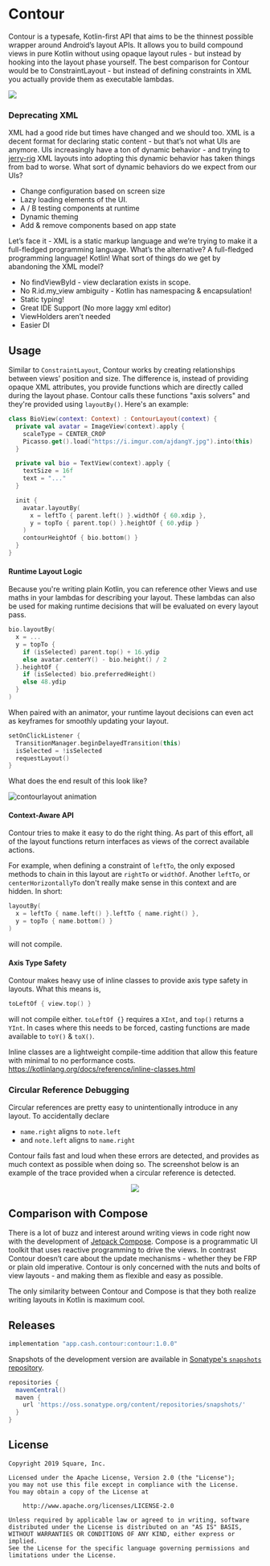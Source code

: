 # Contour

Contour is a typesafe, Kotlin-first API that aims to be the thinnest possible wrapper around Android’s layout APIs. It allows you to build compound views in pure Kotlin without using opaque layout rules - but instead by hooking into the layout phase yourself. The best comparison for Contour would be to ConstraintLayout - but instead of defining constraints in XML you actually provide them as executable lambdas.

<a href="https://www.youtube.com/watch?v=PLpzbLgHCLU"><img src="screenshots/droidcon_talk_cover.png"></a>

### Deprecating XML

XML had a good ride but times have changed and we should too. XML is a decent format for declaring static content - but that’s not what UIs are anymore. UIs increasingly have a ton of dynamic behavior - and trying to [jerry-rig](https://developer.android.com/topic/libraries/data-binding) XML layouts into adopting this dynamic behavior has taken things from bad to worse. What sort of dynamic behaviors do we expect from our UIs?

- Change configuration based on screen size
- Lazy loading elements of the UI.
- A / B testing components at runtime
- Dynamic theming
- Add & remove components based on app state

Let’s face it - XML is a static markup language and we’re trying to make it a full-fledged programming language. What’s the alternative? A full-fledged programming language! Kotlin! What sort of things do we get by abandoning the XML model?

- No findViewById - view declaration exists in scope.
- No R.id.my_view ambiguity - Kotlin has namespacing & encapsulation!
- Static typing!
- Great IDE Support (No more laggy xml editor)
- ViewHolders aren’t needed
- Easier DI

## Usage

Similar to `ConstraintLayout`, Contour works by creating relationships between views' position and size. The difference is, instead of providing opaque XML attributes, you provide functions which are directly called during the layout phase. Contour calls these functions "axis solvers" and they're provided using `layoutBy()`. Here's an example:

```kotlin
class BioView(context: Context) : ContourLayout(context) {
  private val avatar = ImageView(context).apply {
    scaleType = CENTER_CROP
    Picasso.get().load("https://i.imgur.com/ajdangY.jpg").into(this)
  }

  private val bio = TextView(context).apply {
    textSize = 16f
    text = "..."
  }

  init {
    avatar.layoutBy(
      x = leftTo { parent.left() }.widthOf { 60.xdip },
      y = topTo { parent.top() }.heightOf { 60.ydip }
    )
    contourHeightOf { bio.bottom() }
  }
}
```

#### Runtime Layout Logic

Because you're writing plain Kotlin, you can reference other Views and use maths in your lambdas for describing your layout. These lambdas can also be used for making runtime decisions that will be evaluated on every layout pass.

```kotlin
bio.layoutBy(
  x = ...
  y = topTo {
    if (isSelected) parent.top() + 16.ydip
    else avatar.centerY() - bio.height() / 2
  }.heightOf {
    if (isSelected) bio.preferredHeight()
    else 48.ydip
  }
)
```

When paired with an animator, your runtime layout decisions can even act as keyframes for smoothly updating your layout.

```kotlin
setOnClickListener {
  TransitionManager.beginDelayedTransition(this)
  isSelected = !isSelected
  requestLayout()
}
```

What does the end result of this look like?

![contourlayout animation](screenshots/runtime_layout_logic.gif)

#### Context-Aware API
Contour tries to make it easy to do the right thing. As part of this effort, all of the layout functions return interfaces as views of the correct available actions.

For example, when defining a constraint of `leftTo`, the only exposed methods to chain in this layout are `rightTo` or `widthOf`. Another `leftTo`, or `centerHorizontallyTo` don't really make sense in this context and are hidden. In short:

```kotlin
layoutBy(
  x = leftTo { name.left() }.leftTo { name.right() },
  y = topTo { name.bottom() }
)
```
will not compile.

#### Axis Type Safety

Contour makes heavy use of inline classes to provide axis type safety in layouts. What this means is,

```kotlin
toLeftOf { view.top() }
```

will not compile either. `toLeftOf {}` requires a `XInt`, and `top()` returns a `YInt`. In cases where this needs to be forced, casting functions are made available to `toY()` & `toX()`.

Inline classes are a lightweight compile-time addition that allow this feature with minimal to no performance costs.
https://kotlinlang.org/docs/reference/inline-classes.html

### Circular Reference Debugging

Circular references are pretty easy to unintentionally introduce in any layout. To accidentally declare

- `name.right` aligns to `note.left`
- and `note.left` aligns to `name.right`

Contour fails fast and loud when these errors are detected, and provides as much context as possible when doing so. The screenshot below is an example of the trace provided when a circular reference is detected.

<p align="center">
  <img src="screenshots/crd.png">
</p>

## Comparison with Compose

There is a lot of buzz and interest around writing views in code right now with the development of [Jetpack Compose](https://developer.android.com/jetpack/compose). Compose is a programmatic UI toolkit that uses reactive programming to drive the views. In contrast Contour doesn’t care about the update mechanisms - whether they be FRP or plain old imperative. Contour is only concerned with the nuts and bolts of view layouts - and making them as flexible and easy as possible.

The only similarity between Contour and Compose is that they both realize writing layouts in Kotlin is maximum cool.

## Releases

```groovy
implementation "app.cash.contour:contour:1.0.0"
```

Snapshots of the development version are available in [Sonatype's `snapshots` repository](https://oss.sonatype.org/content/repositories/snapshots/app/cash/contour/ ).

```groovy
repositories {
  mavenCentral()
  maven {
    url 'https://oss.sonatype.org/content/repositories/snapshots/'
  }
}
```

## License

```
Copyright 2019 Square, Inc.

Licensed under the Apache License, Version 2.0 (the "License");
you may not use this file except in compliance with the License.
You may obtain a copy of the License at

    http://www.apache.org/licenses/LICENSE-2.0

Unless required by applicable law or agreed to in writing, software
distributed under the License is distributed on an "AS IS" BASIS,
WITHOUT WARRANTIES OR CONDITIONS OF ANY KIND, either express or implied.
See the License for the specific language governing permissions and
limitations under the License.
```
